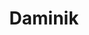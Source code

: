 ---
codehost: https://github.com/daminikhq/daminik
logohandle: daminik
sort: daminik
title: Daminik
website: https://daminik.com/
---
